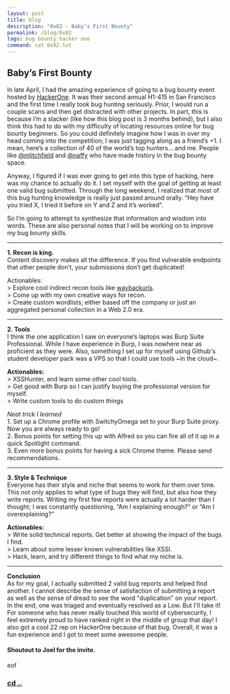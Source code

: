 ```yaml
---
layout: post
title: blog 
description: "0x02 - Baby’s First Bounty"
permalink: /blog/0x02
tags: bug bounty hacker one
command: cat 0x02.txt
---
```


## Baby’s First Bounty

In late April, I had the amazing experience of going to a bug bounty event hosted by [HackerOne](https://hackerone.com). It was their second annual H1-415 in San Francisco and the first time I really took bug hunting seriously. Prior, I would run a couple scans and then get distracted with other projects. In part, this is because I’m a slacker (like how this blog post is 3 months behind), but I also think this had to do with my difficulty of locating resources online for bug bounty beginners. So you could definitely imagine how I was in over my head coming into the competition; I was just tagging along as a friend’s +1. I mean, here’s a collection of 40 of the world’s top hunters… and me. People like [@mlitchfield](https://hackerone.com/mlitchfield) and [@naffy](https://hackerone.com/nnwakelam) who have made history in the bug bounty space.

Anyway, I figured if I was ever going to get into this type of hacking, here was my chance to actually do it. I set myself with the goal of getting at least one valid bug submitted. Through the long weekend, I realized that most of this bug hunting knowledge is really just passed around orally. “Hey have you tried X, I tried it before on Y and Z and it’s worked”. 

So I’m going to attempt  to synthesize that information and wisdom into words. These are also personal notes that I will be working on to improve my bug bounty skills.

---  

**1. Recon is king.**  
Content discovery makes all the difference. If you find vulnerable endpoints that other people don’t, your submissions don’t get duplicated!  

Actionables:  
	> Explore cool indirect recon tools like [waybackurls](https://github.com/tomnomnom/waybackurls).  
	> Come up with my own creative ways for recon.   
	> Create custom wordlists; either based off the company or just an aggregated personal collection in a Web 2.0 era.  

---

**2. Tools**  
I think the one application I saw on everyone’s laptops was Burp Suite Professional. While I have experience in Burp, I was nowhere near as proficient as they were. Also, something I set up for myself using Github's student developer pack was a VPS so that I could use tools ~in the cloud~.  

**Actionables:**  
	> XSSHunter, and learn some other cool tools.  
	> Get good with Burp so I can justify buying the professional version for myself.  
	> Write custom tools to do custom things  

_Neat trick I learned_   
	1. Set up a Chrome profile with SwitchyOmega set to your Burp Suite proxy. Now you are always ready to go!  
	2. Bonus points for setting this up with Alfred so you can fire all of it up in a quick Spotlight command.  
	3. Even more bonus points for having a sick Chrome theme. Please send recommendations.  
    
---

**3. Style & Technique**  
Everyone has their style and niche that seems to work for them over time. This not only applies to what type of bugs they will find, but also how they write reports. Writing my first few reports were actually a lot harder than I thought; I was constantly questioning, “Am I explaining enough?” or “Am I overexplaining?”  

**Actionables:**  
	> Write solid technical reports. Get better at showing the impact of the bugs I find.  
	> Learn about some lesser known vulnerabilities like XSSI.  
	> Hack, learn, and try different things to find what my niche is.  

---  

**Conclusion**  
As for my goal, I actually submitted 2 valid bug reports and helped find another. I cannot describe the sense of satisfaction of submitting a report as well as the sense of dread to see the word "duplication" on your report. In the end, one was triaged and eventually resolved as a Low. But I'll take it! For someone who has never really touched this world of cybersecurity, I feel extremely proud to have ranked right in the middle of group that day! I also got a cool 22 rep on HackerOne because of that bug. Overall, it was a fun experience and I got to meet some awesome people.

#### Shoutout to Joel for the invite.

eof

### [cd ..]({{site.baseurl}}/blog)